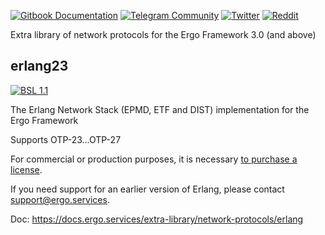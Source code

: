 [![Gitbook Documentation](https://img.shields.io/badge/GitBook-Documentation-f37f40?style=plastic&logo=gitbook&logoColor=white&style=flat)](https://docs.ergo.services)
[![Telegram Community](https://img.shields.io/badge/Telegram-ergo__services-229ed9?style=flat&logo=telegram&logoColor=white)](https://t.me/ergo_services)
[![Twitter](https://img.shields.io/badge/twitter-ergo__services-00acee?style=flat&logo=x&logoColor=white)](https://twitter.com/ergo_services)
[![Reddit](https://img.shields.io/badge/Reddit-r/ergo__services-ff4500?style=plastic&logo=reddit&logoColor=white&style=flat)](https://reddit.com/r/ergo_services)

Extra library of network protocols for the Ergo Framework 3.0 (and above)

## erlang23
[![BSL 1.1](https://img.shields.io/badge/license-BSL_1.1-31af90.svg)](erlang/LICENSE)

The Erlang Network Stack (EPMD, ETF and DIST) implementation for the Ergo Framework

Supports OTP-23...OTP-27

For commercial or production purposes, it is necessary [to purchase a license](https://github.com/sponsors/ergo-services).

If you need support for an earlier version of Erlang, please contact support@ergo.services.

Doc: https://docs.ergo.services/extra-library/network-protocols/erlang

